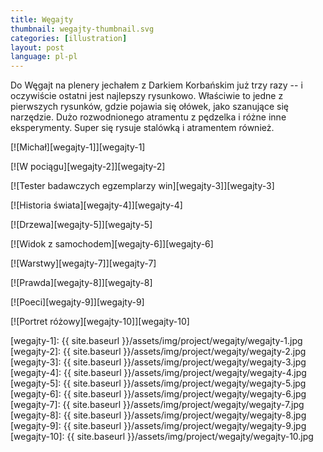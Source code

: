 ```yaml
---
title: Węgajty
thumbnail: wegajty-thumbnail.svg
categories: [illustration]
layout: post
language: pl-pl
---
```


Do Węgajt na plenery jechałem z Darkiem Korbańskim już trzy razy -- i oczywiście ostatni jest najlepszy rysunkowo. Właściwie to jedne z pierwszych rysunków, gdzie pojawia się ołówek, jako szanujące się narzędzie. Dużo rozwodnionego atramentu z pędzelka i różne inne eksperymenty. Super się rysuje stalówką i atramentem również.

[![Michał][wegajty-1]][wegajty-1]

[![W pociągu][wegajty-2]][wegajty-2]

[![Tester badawczych egzemplarzy win][wegajty-3]][wegajty-3]

[![Historia świata][wegajty-4]][wegajty-4]

[![Drzewa][wegajty-5]][wegajty-5]

[![Widok z samochodem][wegajty-6]][wegajty-6]

[![Warstwy][wegajty-7]][wegajty-7]

[![Prawda][wegajty-8]][wegajty-8]

[![Poeci][wegajty-9]][wegajty-9]

[![Portret różowy][wegajty-10]][wegajty-10]

[wegajty-1]: {{ site.baseurl }}/assets/img/project/wegajty/wegajty-1.jpg
[wegajty-2]: {{ site.baseurl }}/assets/img/project/wegajty/wegajty-2.jpg
[wegajty-3]: {{ site.baseurl }}/assets/img/project/wegajty/wegajty-3.jpg
[wegajty-4]: {{ site.baseurl }}/assets/img/project/wegajty/wegajty-4.jpg
[wegajty-5]: {{ site.baseurl }}/assets/img/project/wegajty/wegajty-5.jpg
[wegajty-6]: {{ site.baseurl }}/assets/img/project/wegajty/wegajty-6.jpg
[wegajty-7]: {{ site.baseurl }}/assets/img/project/wegajty/wegajty-7.jpg
[wegajty-8]: {{ site.baseurl }}/assets/img/project/wegajty/wegajty-8.jpg
[wegajty-9]: {{ site.baseurl }}/assets/img/project/wegajty/wegajty-9.jpg
[wegajty-10]: {{ site.baseurl }}/assets/img/project/wegajty/wegajty-10.jpg
